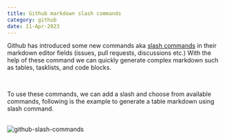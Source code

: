 ```yaml
---
title: Github markdown slash commands
category: github
date: 11-Apr-2023
---
```


Github has introduced some new commands aka <a href='https://docs.github.com/en/issues/tracking-your-work-with-issues/about-slash-commands' target='_blank' rel='noreferrer'>slash commands</a> in their markdown editor fields (issues, pull requests, discussions etc.) With the help of these command we can quickly generate complex markdown such as tables, tasklists, and code blocks.

<br />

To use these commands, we can add a slash and choose from available commands, following is the example to generate a table markdown using slash command.

<br />

<img src='https://user-images.githubusercontent.com/43666833/231201800-f48ecea5-2c18-4987-8211-06238092e389.gif' alt='github-slash-commands'>
